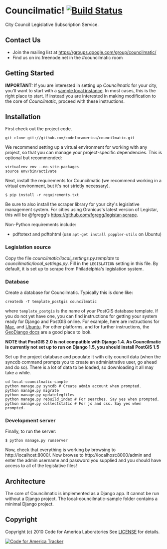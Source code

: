 Councilmatic! [![Build Status](https://travis-ci.org/codeforamerica/councilmatic.png)](http://travis-ci.org/codeforamerica/councilmatic)
=============
City Council Legislative Subscription Service.

Contact Us
----------
- Join the mailing list at https://groups.google.com/group/councilmatic/
- Find us on irc.freenode.net in the #councilmatic room

Getting Started
---------------
**IMPORTANT:** If you are interested in setting up *Councilmatic* for your city, you'll want to start with a [sample local instance](https://github.com/mjumbewu/sample-local-councilmatic/). In most cases, this is the right place to start. If instead you are interested in making modification to the core of *Councilmatic*, proceed with these instructions.

Installation
------------
First check out the project code.

    git clone git://github.com/codeforamerica/councilmatic.git

We recommend setting up a virtual environment for working with any project, so that you can manage your project-specific dependencies. This is optional but recommended:

    virtualenv env --no-site-packages
    source env/bin/activate
    
Next, install the requirements for Councilmatic (we recommend working in a
virtual environment, but it's not strictly necessary).

    $ pip install -r requirements.txt

Be sure to also install the scraper library for your city's legislative
management system. For cities using Granicus's latest version of Legistar,
this will be @fgregg's https://github.com/fgregg/legistar-scrape.

Non-Python requirements include:

* pdftotext and pdftohtml (use ``apt-get install poppler-utils`` on Ubuntu)


### Legislation source

Copy the file *councilmatic/local_settings.py.template* to 
*councilmatic/local_settings.py*.  Fill in the `LEGISLATION` setting in this
file.  By default, it is set up to scrape from Philadelphia's legislation
system.


### Database

Create a database for Councilmatic. Typically this is done like:

    createdb -T template_postgis councilmatic

where `template_postgis` is the name of your PostGIS database template. If you
do not yet have one, you can find instructions for getting your system ready for
Django and PostGIS online.  For example, here are instructions for 
[Mac](https://gist.github.com/3188632), and
[Ubuntu](http://brandonkonkle.com/blog/2010/jul/19/setting-template_postgis-lucid/).
For other platforms, and for further instructions, the 
[GeoDjango docs](https://docs.djangoproject.com/en/dev/ref/contrib/gis/install/#platform-specific-instructions) 
are a good place to look.

**NOTE that PostGIS 2.0 is not compatible with Django 1.4.  As Councilmatic is
currently not set up to run on Django 1.5, you should install PostGIS 1.5**


Set up the project database and populate it with city council data (when the
syncdb command prompts you to create an administrative user, go ahead and do
so). There is a lot of data to be loaded, so downloading it all may take a
while.

    cd local-councilmatic-sample
    python manage.py syncdb # Create admin account when prompted.
    python manage.py migrate
    python manage.py updatelegfiles
    python manage.py rebuild_index # For searches. Say yes when prompted.
    python manage.py collectstatic # For js and css. Say yes when prompted.


### Development server

Finally, to run the server:

    $ python manage.py runserver

Now, check that everything is working by browsing to http://localhost:8000/. Now
browse to http://localhost:8000/admin and enter the admin username and password
you supplied and you should have access to all of the legislative files!


Architecture
------------
The core of Councilmatic is implemented as a Django app. It cannot be run without a Django project. The local-councilmatic-sample folder contains a minimal Django project.


Copyright
---------
Copyright (c) 2010 Code for America Laboratories
See [LICENSE](https://github.com/codeforamerica/open311/blob/master/LICENSE.md) for details.

[![Code for America Tracker](http://stats.codeforamerica.org/codeforamerica/philly_legislative.png)](http://stats.codeforamerica.org/projects/philly_legislative)
